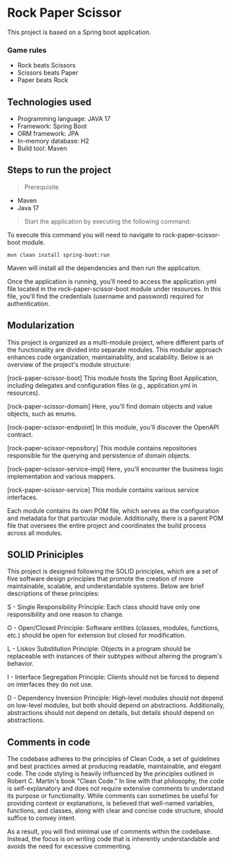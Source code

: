 # Rock Paper Scissor 

This project is based on a Spring boot application. 

### Game rules

 - Rock beats Scissors
 - Scissors beats Paper
 - Paper beats Rock

## Technologies used
- Programming language: JAVA 17
- Framework: Spring Boot
- ORM framework: JPA
- In-memory database: H2
- Build tool: Maven

## Steps to run the project
> Prerequisite
- Maven
- Java 17

> Start the application by executing the following command:

To execute this command you will need to navigate to rock-paper-scissor-boot module.

` mvn clean install spring-boot:run `

Maven will install all the dependencies and then run the application.

Once the application is running, you'll need to access the application.yml file located in the rock-paper-scissor-boot module under resources. In this file, you'll find the credentials (username and password) required for authentication.

## Modularization 
This project is organized as a multi-module project, where different parts of the functionality are divided into separate modules. 
This modular approach enhances code organization, maintainability, and scalability. Below is an overview of the project's module structure:

[rock-paper-scissor-boot]
This module hosts the Spring Boot Application, including delegates and configuration files (e.g., application.yml in resources).

[rock-paper-scissor-domain]
Here, you'll find domain objects and value objects, such as enums.

[rock-paper-scissor-endpoint]
In this module, you'll discover the OpenAPI contract.

[rock-paper-scissor-repository]
This module contains repositories responsible for the querying and persistence of domain objects.

[rock-paper-scissor-service-impl]
Here, you'll encounter the business logic implementation and various mappers.

[rock-paper-scissor-service]
This module contains various service interfaces.

 Each module contains its own POM file, which serves as the configuration and metadata for that particular module. 
 Additionally, there is a parent POM file that oversees the entire project and coordinates the build process across all modules.

 ## SOLID Priniciples

This project is designed following the SOLID principles, which are a set of five software design principles that promote the creation of more maintainable, scalable, and understandable systems. Below are brief descriptions of these principles:

S - Single Responsibility Principle: Each class should have only one responsibility and one reason to change.

O - Open/Closed Principle: Software entities (classes, modules, functions, etc.) should be open for extension but closed for modification.

L - Liskov Substitution Principle: Objects in a program should be replaceable with instances of their subtypes without altering the program's behavior.

I - Interface Segregation Principle: Clients should not be forced to depend on interfaces they do not use.

D - Dependency Inversion Principle: High-level modules should not depend on low-level modules, but both should depend on abstractions. Additionally, abstractions should not depend on details, but details should depend on abstractions. 

## Comments in code

The codebase adheres to the principles of Clean Code, a set of guidelines and best practices aimed at producing readable, maintainable, and elegant code.
The code styling is heavily influenced by the principles outlined in Robert C. Martin's book "Clean Code." 
In line with that philosophy, the code is self-explanatory and does not require extensive comments to understand its purpose or functionality. 
While comments can sometimes be useful for providing context or explanations, 
is believed that well-named variables, functions, and classes, along with clear and concise code structure, should suffice to convey intent.

As a result, you will find minimal use of comments within the codebase. Instead, the focus is on writing code that is inherently understandable and avoids the need for excessive commenting.
 
